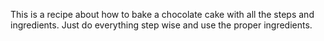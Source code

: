 This is a recipe about how to bake a chocolate cake with all the steps and ingredients.
Just do everything step wise and use the proper ingredients.